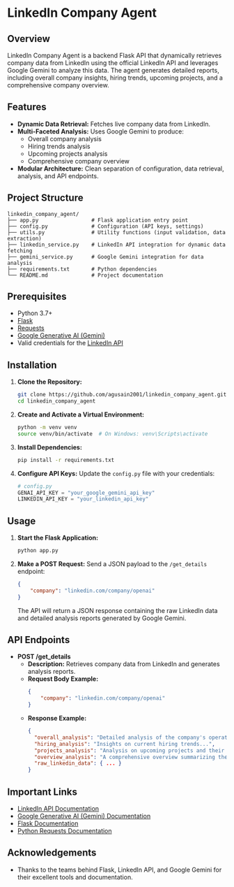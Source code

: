 # LinkedIn Company Agent

## Overview
LinkedIn Company Agent is a backend Flask API that dynamically retrieves company data from LinkedIn using the official LinkedIn API and leverages Google Gemini to analyze this data. The agent generates detailed reports, including overall company insights, hiring trends, upcoming projects, and a comprehensive company overview.

## Features
- **Dynamic Data Retrieval:** Fetches live company data from LinkedIn.
- **Multi-Faceted Analysis:** Uses Google Gemini to produce:
  - Overall company analysis
  - Hiring trends analysis
  - Upcoming projects analysis
  - Comprehensive company overview
- **Modular Architecture:** Clean separation of configuration, data retrieval, analysis, and API endpoints.

## Project Structure
```
linkedin_company_agent/
├── app.py                 # Flask application entry point
├── config.py              # Configuration (API keys, settings)
├── utils.py               # Utility functions (input validation, data extraction)
├── linkedin_service.py    # LinkedIn API integration for dynamic data fetching
├── gemini_service.py      # Google Gemini integration for data analysis
├── requirements.txt       # Python dependencies
└── README.md              # Project documentation
```

## Prerequisites
- Python 3.7+
- [Flask](https://flask.palletsprojects.com/)
- [Requests](https://docs.python-requests.org/)
- [Google Generative AI (Gemini)](https://cloud.google.com/generative-ai)
- Valid credentials for the [LinkedIn API](https://docs.microsoft.com/en-us/linkedin/)

## Installation

1. **Clone the Repository:**
   ```bash
   git clone https://github.com/agusain2001/linkedin_company_agent.git
   cd linkedin_company_agent
   ```

2. **Create and Activate a Virtual Environment:**
   ```bash
   python -m venv venv
   source venv/bin/activate  # On Windows: venv\Scripts\activate
   ```

3. **Install Dependencies:**
   ```bash
   pip install -r requirements.txt
   ```

4. **Configure API Keys:**
   Update the `config.py` file with your credentials:
   ```python
   # config.py
   GENAI_API_KEY = "your_google_gemini_api_key"
   LINKEDIN_API_KEY = "your_linkedin_api_key"
   ```

## Usage

1. **Start the Flask Application:**
   ```bash
   python app.py
   ```

2. **Make a POST Request:**
   Send a JSON payload to the `/get_details` endpoint:
   ```json
   {
       "company": "linkedin.com/company/openai"
   }
   ```
   The API will return a JSON response containing the raw LinkedIn data and detailed analysis reports generated by Google Gemini.

## API Endpoints

- **POST /get_details**
  - **Description:** Retrieves company data from LinkedIn and generates analysis reports.
  - **Request Body Example:**
    ```json
    {
        "company": "linkedin.com/company/openai"
    }
    ```
  - **Response Example:**
    ```json
    {
      "overall_analysis": "Detailed analysis of the company's operations, trends, and outlook...",
      "hiring_analysis": "Insights on current hiring trends...",
      "projects_analysis": "Analysis on upcoming projects and their potential impact...",
      "overview_analysis": "A comprehensive overview summarizing the company's market position...",
      "raw_linkedin_data": { ... }
    }
    ```

## Important Links
- [LinkedIn API Documentation](https://docs.microsoft.com/en-us/linkedin/)
- [Google Generative AI (Gemini) Documentation](https://cloud.google.com/generative-ai)
- [Flask Documentation](https://flask.palletsprojects.com/)
- [Python Requests Documentation](https://docs.python-requests.org/)


## Acknowledgements
- Thanks to the teams behind Flask, LinkedIn API, and Google Gemini for their excellent tools and documentation.

